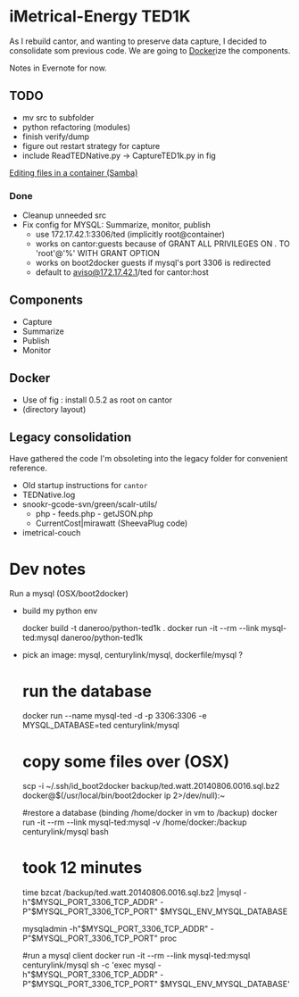 # iMetrical-Energy TED1K

As I rebuild cantor, and wanting to preserve data capture, I decided to consolidate som previous code. We are going to [Docker](https://www.docker.com/)ize the components.

Notes in Evernote for now. 

## TODO
* mv src to subfolder
* python refactoring (modules)
* finish verify/dump
* figure out restart strategy for capture
* include ReadTEDNative.py -> CaptureTED1k.py in fig

[Editing files in a container (Samba)](https://groups.google.com/forum/#!topic/docker-user/UubYr7b4fMI)
### Done
* Cleanup unneeded src
* Fix config for MYSQL: Summarize, monitor, publish
    * use 172.17.42.1:3306/ted (implicitly root@container)
    * works on cantor:guests because of GRANT ALL PRIVILEGES ON *.* TO 'root'@'%' WITH GRANT OPTION
    * works on boot2docker guests if mysql's port 3306 is redirected
    * default to aviso@172.17.42.1/ted for cantor:host

## Components

* Capture
* Summarize
* Publish
* Monitor

## Docker

* Use of fig : install 0.5.2 as root on cantor
* (directory layout)

## Legacy consolidation
Have gathered the code I'm obsoleting into the legacy folder for convenient reference.

* Old startup instructions for `cantor`
* TEDNative.log
* snookr-gcode-svn/green/scalr-utils/
    * php - feeds.php - getJSON.php
    * CurrentCost|mirawatt (SheevaPlug code)
* imetrical-couch

# Dev notes
Run a mysql (OSX/boot2docker)

* build my python env
    
    docker build -t daneroo/python-ted1k .
    docker run -it --rm --link mysql-ted:mysql daneroo/python-ted1k


* pick an image: mysql, centurylink/mysql, dockerfile/mysql ?


    # run the database
    docker run --name mysql-ted -d -p 3306:3306 -e MYSQL_DATABASE=ted centurylink/mysql

    # copy some files over (OSX)
    scp -i ~/.ssh/id_boot2docker backup/ted.watt.20140806.0016.sql.bz2 docker@$(/usr/local/bin/boot2docker ip 2>/dev/null):~

    #restore a database (binding /home/docker in vm to /backup)
    docker run -it --rm --link mysql-ted:mysql -v /home/docker:/backup centurylink/mysql bash

    # took 12 minutes
    time bzcat /backup/ted.watt.20140806.0016.sql.bz2 |mysql -h"$MYSQL_PORT_3306_TCP_ADDR" -P"$MYSQL_PORT_3306_TCP_PORT" $MYSQL_ENV_MYSQL_DATABASE

    mysqladmin -h"$MYSQL_PORT_3306_TCP_ADDR" -P"$MYSQL_PORT_3306_TCP_PORT" proc

    #run a mysql client
    docker run -it --rm --link mysql-ted:mysql centurylink/mysql sh -c 'exec mysql -h"$MYSQL_PORT_3306_TCP_ADDR" -P"$MYSQL_PORT_3306_TCP_PORT" $MYSQL_ENV_MYSQL_DATABASE'


